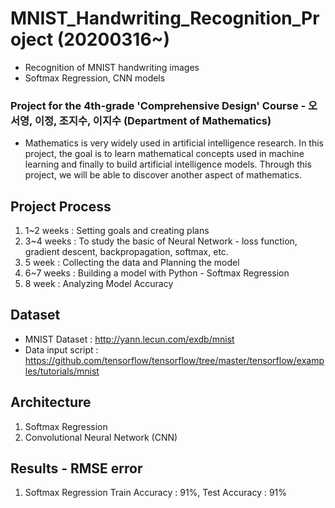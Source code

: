 # MNIST_Handwriting_Recognition_Project (20200316~)
- Recognition of MNIST handwriting images
- Softmax Regression, CNN models

### Project for the 4th-grade 'Comprehensive Design' Course - 오서영, 이정, 조지수, 이지수 (Department of Mathematics)
- Mathematics is very widely used in artificial intelligence research.
In this project, the goal is to learn mathematical concepts used in machine learning
and finally to build artificial intelligence models. 
Through this project, we will be able to discover another aspect of mathematics.


## Project Process
1. 1~2 weeks : Setting goals and creating plans
2. 3~4 weeks : To study the basic of Neural Network - loss function, gradient descent, backpropagation, softmax, etc.
3. 5 week : Collecting the data and Planning the model
4. 6~7 weeks : Building a model with Python - Softmax Regression
5. 8 week : Analyzing Model Accuracy

## Dataset
- MNIST Dataset : http://yann.lecun.com/exdb/mnist
- Data input script : https://github.com/tensorflow/tensorflow/tree/master/tensorflow/examples/tutorials/mnist

## Architecture
1. Softmax Regression
2. Convolutional Neural Network (CNN)

## Results - RMSE error
1. Softmax Regression
    Train Accuracy : 91%, Test Accuracy : 91%
